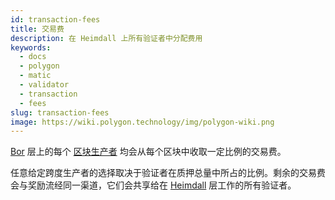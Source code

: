 ```yaml
---
id: transaction-fees
title: 交易费
description: 在 Heimdall 上所有验证者中分配费用
keywords:
  - docs
  - polygon
  - matic
  - validator
  - transaction
  - fees
slug: transaction-fees
image: https://wiki.polygon.technology/img/polygon-wiki.png
---
```


[Bor](/docs/maintain/glossary.md#bor) 层上的每个 [区块生产者](/docs/maintain/glossary.md#block-producer) 均会从每个区块中收取一定比例的交易费。

任意给定跨度生产者的选择取决于验证者在质押总量中所占的比例。剩余的交易费会与奖励流经同一渠道，它们会共享给在 [Heimdall](/docs/maintain/glossary.md#heimdall) 层工作的所有验证者。
